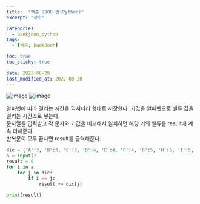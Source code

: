 ```yaml
---
title:  "백준 2908 번(Python)"
excerpt: "상수"

categories:
  - baekjoon_python
tags:
  - [백준, BaekJoon]

toc: true
toc_sticky: true
 
date: 2022-08-20
last_modified_at: 2022-08-20
---
```


![image](https://user-images.githubusercontent.com/106606698/185728014-72cad9de-6d94-4aac-9445-dfa992e09183.png)
![image](https://user-images.githubusercontent.com/106606698/185728021-47ea977d-1cb5-4fa1-9bfa-47144d9a169d.png)
 
알파벳에 따라 걸리는 시간을 딕셔너리 형태로 저장한다. 키값을 알파벳으로 밸류 값을 걸리는 시간초로 넣는다.  
문자열을 입력받고 각 문자와 키값을 비교해서 일치하면 해당 키의 밸류를 result에 계속 더해준다.  
반복문이 모두 끝나면 result를 출력해준다.   

```python
dic = {'A':3, 'B':3, 'C':3, 'D':4, 'E':4, 'F':4, 'G':5, 'H':5, 'I':5, 'J':6, 'K':6, 'L':6, 'M':7, 'N':7, 'O':7, 'P':8, 'Q':8, 'R':8, 'S':8, 'T':9, 'U':9, 'V':9, 'W':10, 'X':10, 'Y':10, 'Z':10}
a = input()
result = 0
for i in a:
    for j in dic:
        if i == j:
            result += dic[j]
            
print(result)
```  